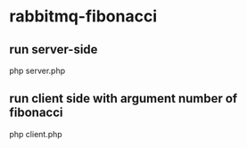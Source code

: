# rabbitmq-fibonacci

## run server-side
php server.php

## run client side with argument number of fibonacci
php client.php <number>

